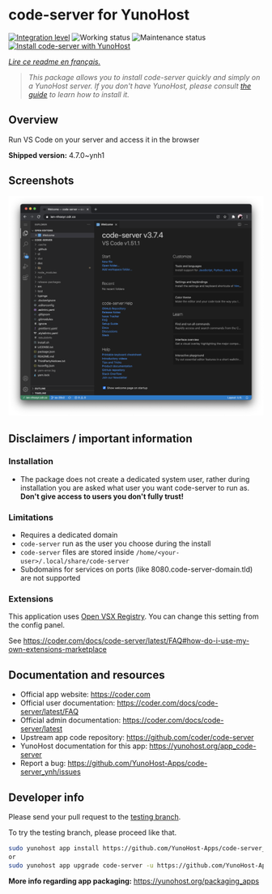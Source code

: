 <!--
N.B.: This README was automatically generated by https://github.com/YunoHost/apps/tree/master/tools/README-generator
It shall NOT be edited by hand.
-->

# code-server for YunoHost

[![Integration level](https://dash.yunohost.org/integration/code-server.svg)](https://dash.yunohost.org/appci/app/code-server) ![Working status](https://ci-apps.yunohost.org/ci/badges/code-server.status.svg) ![Maintenance status](https://ci-apps.yunohost.org/ci/badges/code-server.maintain.svg)  
[![Install code-server with YunoHost](https://install-app.yunohost.org/install-with-yunohost.svg)](https://install-app.yunohost.org/?app=code-server)

*[Lire ce readme en français.](./README_fr.md)*

> *This package allows you to install code-server quickly and simply on a YunoHost server.
If you don't have YunoHost, please consult [the guide](https://yunohost.org/#/install) to learn how to install it.*

## Overview

Run VS Code on your server and access it in the browser

**Shipped version:** 4.7.0~ynh1

## Screenshots

![Screenshot of code-server](./doc/screenshots/screenshot.png)

## Disclaimers / important information

### Installation

* The package does not create a dedicated system user, rather during installation you are asked what user you want code-server to run as. **Don't give access to users you don't fully trust!**

### Limitations

* Requires a dedicated domain
* `code-server` run as the user you choose during the install
* `code-server` files are stored inside `/home/<your-user>/.local/share/code-server`
* Subdomains for services on ports (like 8080.code-server-domain.tld) are not supported

### Extensions

This application uses [Open VSX Registry](https://open-vsx.org/). You can change this setting from the config panel.

See https://coder.com/docs/code-server/latest/FAQ#how-do-i-use-my-own-extensions-marketplace

## Documentation and resources

* Official app website: <https://coder.com>
* Official user documentation: <https://coder.com/docs/code-server/latest/FAQ>
* Official admin documentation: <https://coder.com/docs/code-server/latest>
* Upstream app code repository: <https://github.com/coder/code-server>
* YunoHost documentation for this app: <https://yunohost.org/app_code-server>
* Report a bug: <https://github.com/YunoHost-Apps/code-server_ynh/issues>

## Developer info

Please send your pull request to the [testing branch](https://github.com/YunoHost-Apps/code-server_ynh/tree/testing).

To try the testing branch, please proceed like that.

``` bash
sudo yunohost app install https://github.com/YunoHost-Apps/code-server_ynh/tree/testing --debug
or
sudo yunohost app upgrade code-server -u https://github.com/YunoHost-Apps/code-server_ynh/tree/testing --debug
```

**More info regarding app packaging:** <https://yunohost.org/packaging_apps>

